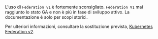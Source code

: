 L'uso di `Federation v1` è fortemente sconsigliato. `Federation V1` mai raggiunto lo stato GA e non è più in 
fase di sviluppo attivo. La documentazione è solo per scopi storici.

Per ulteriori informazioni, consultare la sostituzione prevista, 
[Kubernetes Federation v2](https://github.com/kubernetes-sigs/federation-v2).
